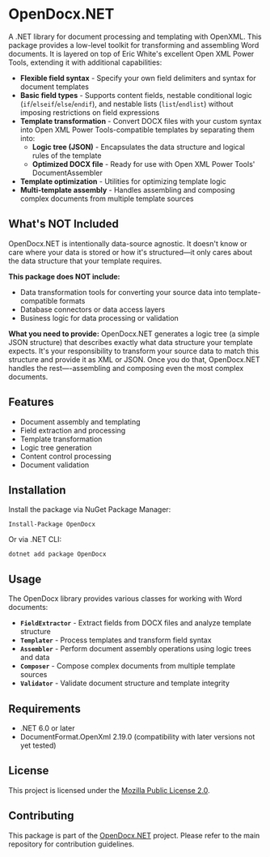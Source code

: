 # OpenDocx.NET

A .NET library for document processing and templating with OpenXML. This package provides a low-level toolkit for transforming and assembling Word documents. It is layered on top of Eric White's excellent Open XML Power Tools, extending it with additional capabilities:

- **Flexible field syntax** - Specify your own field delimiters and syntax for document templates
- **Basic field types** - Supports content fields, nestable conditional logic (`if`/`elseif`/`else`/`endif`), and nestable lists (`list`/`endlist`) without imposing restrictions on field expressions
- **Template transformation** - Convert DOCX files with your custom syntax into Open XML Power Tools-compatible templates by separating them into:
  - **Logic tree (JSON)** - Encapsulates the data structure and logical rules of the template
  - **Optimized DOCX file** - Ready for use with Open XML Power Tools' DocumentAssembler
- **Template optimization** - Utilities for optimizing template logic
- **Multi-template assembly** - Handles assembling and composing complex documents from multiple template sources

## What's NOT Included

OpenDocx.NET is intentionally data-source agnostic. It doesn't know or care where your data is stored or how it's structured—it only cares about the data structure that your template requires.

**This package does NOT include:**
- Data transformation tools for converting your source data into template-compatible formats
- Database connectors or data access layers
- Business logic for data processing or validation

**What you need to provide:**
OpenDocx.NET generates a logic tree (a simple JSON structure) that describes exactly what data structure your template expects. It's your responsibility to transform your source data to match this structure and provide it as XML or JSON. Once you do that, OpenDocx.NET handles the rest—-assembling and composing even the most complex documents.

## Features

- Document assembly and templating
- Field extraction and processing
- Template transformation
- Logic tree generation
- Content control processing
- Document validation

## Installation

Install the package via NuGet Package Manager:

```
Install-Package OpenDocx
```

Or via .NET CLI:

```
dotnet add package OpenDocx
```

## Usage

The OpenDocx library provides various classes for working with Word documents:

- **`FieldExtractor`** - Extract fields from DOCX files and analyze template structure
- **`Templater`** - Process templates and transform field syntax
- **`Assembler`** - Perform document assembly operations using logic trees and data
- **`Composer`** - Compose complex documents from multiple template sources
- **`Validator`** - Validate document structure and template integrity

## Requirements

- .NET 6.0 or later
- DocumentFormat.OpenXml 2.19.0 (compatibility with later versions not yet tested)

## License

This project is licensed under the [Mozilla Public License 2.0](https://www.mozilla.org/en-US/MPL/2.0/).

## Contributing

This package is part of the [OpenDocx.NET](https://github.com/opendocx/opendocx-net) project. Please refer to the main repository for contribution guidelines.